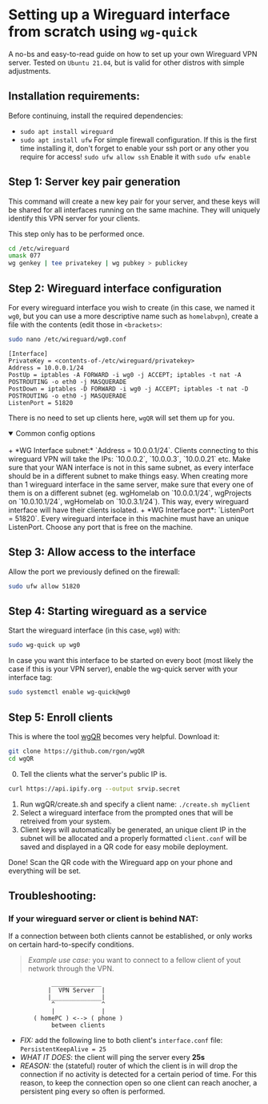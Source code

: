 # Setting up a Wireguard interface from scratch using `wg-quick`
A no-bs and easy-to-read guide on how to set up your own Wireguard VPN server. Tested on `Ubuntu 21.04`, but is valid for other distros with simple adjustments.

## Installation requirements:
Before continuing, install the required dependencies:
+ `sudo apt install wireguard`
+ `sudo apt install ufw` For simple firewall configuration. If this is the first time installing it, don't forget to enable your ssh port or any other you require for access! `sudo ufw allow ssh` Enable it with `sudo ufw enable`

## Step 1: Server key pair generation
This command will create a new key pair for your server, and these keys will be shared for all interfaces running on the same machine. They will uniquely identify this VPN server for your clients. 

This step only has to be performed once.
```bash
cd /etc/wireguard
umask 077
wg genkey | tee privatekey | wg pubkey > publickey
```

## Step 2: Wireguard interface configuration
For every wireguard interface you wish to create (in this case, we named it `wg0`, but you can use a more descriptive name such as `homelabvpn`), create a file with the contents (edit those in `<brackets>`:
```bash
sudo nano /etc/wireguard/wg0.conf
```
```config
[Interface]
PrivateKey = <contents-of-/etc/wireguard/privatekey>
Address = 10.0.0.1/24
PostUp = iptables -A FORWARD -i wg0 -j ACCEPT; iptables -t nat -A POSTROUTING -o eth0 -j MASQUERADE
PostDown = iptables -D FORWARD -i wg0 -j ACCEPT; iptables -t nat -D POSTROUTING -o eth0 -j MASQUERADE
ListenPort = 51820
```
There is no need to set up clients here, `wgQR` will set them up for you.

<details open>
<summary>Common config options</summary>
<br>
+ *WG Interface subnet:* `Address = 10.0.0.1/24`. Clients connecting to this wireguard VPN will take the IPs: `10.0.0.2`, `10.0.0.3`, `10.0.0.21` etc. Make sure that your WAN interface is not in this same subnet, as every interface should be in a different subnet to make things easy. When creating more than 1 wireguard interface in the same server, make sure that every one of them is on a different subnet (eg. wgHomelab on `10.0.0.1/24`, wgProjects on `10.0.10.1/24`, wgHomelab on `10.0.3.1/24`). This way, every wireguard interface will have their clients isolated.
+ *WG Interface port*:  `ListenPort = 51820`. Every wireguard interface in this machine must have an unique ListenPort. Choose any port that is free on the machine. 
</details>

## Step 3: Allow access to the interface
Allow the port we previously defined on the firewall:
```bash
sudo ufw allow 51820
```

## Step 4: Starting wireguard as a service
Start the wireguard interface (in this case, `wg0`) with:
```bash
sudo wg-quick up wg0
```
In case you want this interface to be started on every boot (most likely the case if this is your VPN server), enable the wg-quick server with your interface tag:
```bash
sudo systemctl enable wg-quick@wg0
```

## Step 5: Enroll clients
This is where the tool [wgQR](https://github.com/rgon/wgQR) becomes very helpful. Download it:
```bash
git clone https://github.com/rgon/wgQR
cd wgQR
```
0. Tell the clients what the server's public IP is.
```bash
curl https://api.ipify.org --output srvip.secret
```
1. Run wgQR/create.sh and specify a client name: `./create.sh myClient`
2. Select a wireguard interface from the prompted ones that will be retreived from your system.
2. Client keys will automatically be generated, an unique client IP in the subnet will be allocated and a properly formatted `client.conf` will be saved and displayed in a QR code for easy mobile deployment.

Done! Scan the QR code with the Wireguard app on your phone and everything will be set.

## Troubleshooting:

### If your wireguard server or client is behind NAT:
If a connection between both clients cannot be established, or only works on certain hard-to-specify conditions.
> *Example use case:* you want to connect to a fellow client of yout network through the VPN.
```text
            ______________
           |  VPN Server  |
           |______________|
            ^             ^
            |             |
       ( homePC ) <--> ( phone )
            between clients
```

+ *FIX:* add the following line to both client's `interface.conf` file: `PersistentKeepAlive = 25`
+ *WHAT IT DOES*: the client will ping the server every **25s**
+ *REASON:* the (stateful) router of which the client is in will drop the connection if no activity is detected for a certain period of time. For this reason, to keep the connection open so one client can reach anocher, a persistent ping every so often is performed.
